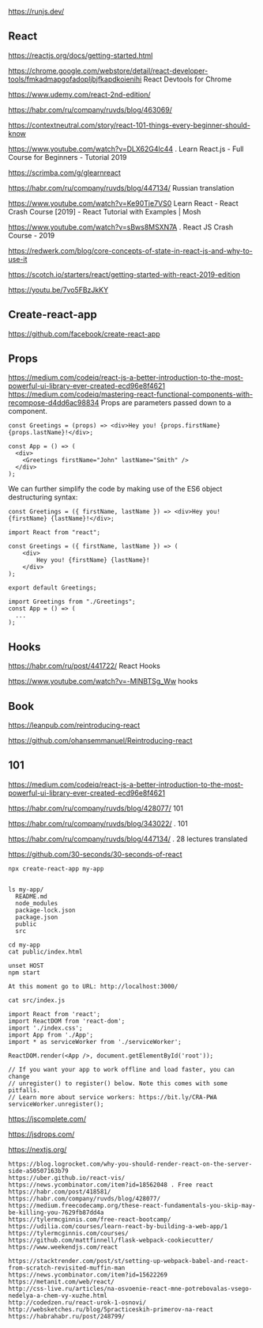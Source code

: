 <https://runjs.dev/>

## React

<https://reactjs.org/docs/getting-started.html>

<https://chrome.google.com/webstore/detail/react-developer-tools/fmkadmapgofadopljbjfkapdkoienihi>  React Devtools for Chrome

<https://www.udemy.com/react-2nd-edition/>

<https://habr.com/ru/company/ruvds/blog/463069/>

<https://contextneutral.com/story/react-101-things-every-beginner-should-know>

<https://www.youtube.com/watch?v=DLX62G4lc44> . Learn React.js - Full Course for Beginners - Tutorial 2019

<https://scrimba.com/g/glearnreact>

<https://habr.com/ru/company/ruvds/blog/447134/> Russian translation

<https://www.youtube.com/watch?v=Ke90Tje7VS0> Learn React - React Crash Course [2019] - React Tutorial with Examples | Mosh

<https://www.youtube.com/watch?v=sBws8MSXN7A> . React JS Crash Course - 2019

<https://redwerk.com/blog/core-concepts-of-state-in-react-js-and-why-to-use-it>

<https://scotch.io/starters/react/getting-started-with-react-2019-edition>

<https://youtu.be/7vo5FBzJkKY>


## Create-react-app

<https://github.com/facebook/create-react-app>


## Props
https://medium.com/codeiq/react-js-a-better-introduction-to-the-most-powerful-ui-library-ever-created-ecd96e8f4621
https://medium.com/codeiq/mastering-react-functional-components-with-recompose-d4dd6ac98834
Props are  parameters passed down to a component.

```
const Greetings = (props) => <div>Hey you! {props.firstName} {props.lastName}!</div>;

const App = () => (
  <div>
    <Greetings firstName="John" lastName="Smith" />
  </div>
);
```
We can further simplify the code by making use of the ES6 object destructuring syntax:

```
const Greetings = ({ firstName, lastName }) => <div>Hey you! {firstName} {lastName}!</div>;
```

```
import React from "react";

const Greetings = ({ firstName, lastName }) => (
    <div>
        Hey you! {firstName} {lastName}!
    </div>
);

export default Greetings;
```

```
import Greetings from "./Greetings";
const App = () => (
  ...
);
```
## Hooks

<https://habr.com/ru/post/441722/> React Hooks


<https://www.youtube.com/watch?v=-MlNBTSg_Ww>  hooks

## Book
<https://leanpub.com/reintroducing-react>

<https://github.com/ohansemmanuel/Reintroducing-react>


## 101
<https://medium.com/codeiq/react-js-a-better-introduction-to-the-most-powerful-ui-library-ever-created-ecd96e8f4621>

<https://habr.com/ru/company/ruvds/blog/428077/> 101

<https://habr.com/ru/company/ruvds/blog/343022/> . 101

<https://habr.com/ru/company/ruvds/blog/447134/> . 28 lectures translated 

<https://github.com/30-seconds/30-seconds-of-react>

```
npx create-react-app my-app


ls my-app/
  README.md         
  node_modules      
  package-lock.json 
  package.json      
  public            
  src

cd my-app
cat public/index.html

unset HOST
npm start

At this moment go to URL: http://localhost:3000/

cat src/index.js

import React from 'react';
import ReactDOM from 'react-dom';
import './index.css';
import App from './App';
import * as serviceWorker from './serviceWorker';

ReactDOM.render(<App />, document.getElementById('root'));

// If you want your app to work offline and load faster, you can change
// unregister() to register() below. Note this comes with some pitfalls.
// Learn more about service workers: https://bit.ly/CRA-PWA
serviceWorker.unregister();

```
<https://jscomplete.com/>

<https://jsdrops.com/>

<https://nextjs.org/>
```
https://blog.logrocket.com/why-you-should-render-react-on-the-server-side-a50507163b79
https://uber.github.io/react-vis/
https://news.ycombinator.com/item?id=18562048 . Free react
https://habr.com/post/418581/
https://habr.com/company/ruvds/blog/428077/
https://medium.freecodecamp.org/these-react-fundamentals-you-skip-may-be-killing-you-7629fb87dd4a
https://tylermcginnis.com/free-react-bootcamp/
https://udilia.com/courses/learn-react-by-building-a-web-app/1
https://tylermcginnis.com/courses/
https://github.com/mattfinnell/flask-webpack-cookiecutter/
https://www.weekendjs.com/react

https://stacktrender.com/post/st/setting-up-webpack-babel-and-react-from-scratch-revisited-muffin-man
https://news.ycombinator.com/item?id=15622269
https://metanit.com/web/react/
http://css-live.ru/articles/na-osvoenie-react-mne-potrebovalas-vsego-nedelya-a-chem-vy-xuzhe.html
http://codedzen.ru/react-urok-1-osnovi/
http://websketches.ru/blog/5practiceskih-primerov-na-react
https://habrahabr.ru/post/248799/
```
